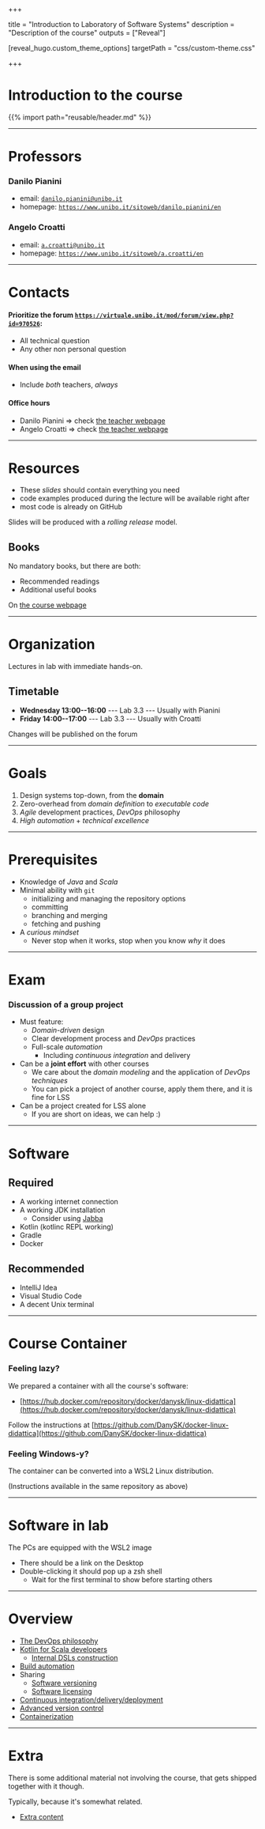  
+++

title = "Introduction to Laboratory of Software Systems"
description = "Description of the course"
outputs = ["Reveal"]

[reveal_hugo.custom_theme_options]
targetPath = "css/custom-theme.css"

+++

# Introduction to the course

{{% import path="reusable/header.md" %}}

---

# Professors

### Danilo Pianini
  * email: [`danilo.pianini@unibo.it`](mailto:danilo.pianini@unibo.it)
  * homepage: [`https://www.unibo.it/sitoweb/danilo.pianini/en`](https://www.unibo.it/sitoweb/danilo.pianini/en)

### Angelo Croatti
  * email: [`a.croatti@unibo.it`](mailto:a.croatti@unibo.it)
  * homepage: [`https://www.unibo.it/sitoweb/a.croatti/en`](https://www.unibo.it/sitoweb/a.croatti/en)

---

# Contacts

#### Prioritize the forum [`https://virtuale.unibo.it/mod/forum/view.php?id=970526`](https://virtuale.unibo.it/mod/forum/view.php?id=970526):
  * All technical question
  * Any other non personal question

<p>

#### When using the email
  * Include *both* teachers, *always*

<p>

#### Office hours
* Danilo Pianini $\Rightarrow$ check [the teacher webpage](https://www.unibo.it/sitoweb/danilo.pianini/en)
* Angelo Croatti $\Rightarrow$ check [the teacher webpage](https://www.unibo.it/sitoweb/a.croatti)

---

# Resources

* These *slides* should contain everything you need
* code examples produced during the lecture will be available right after
* most code is already on GitHub

Slides will be produced with a *rolling release* model.

## Books 

No mandatory books, but there are both:
* Recommended readings
* Additional useful books

On [the course webpage](https://www.unibo.it/it/didattica/insegnamenti/insegnamento/2022/412677)

---

# Organization

Lectures in lab with immediate hands-on.

## Timetable

* **Wednesday 13:00--16:00** --- Lab 3.3 --- Usually with Pianini
* **Friday 14:00--17:00** --- Lab 3.3 --- Usually with Croatti

Changes will be published on the forum

---

# Goals

1. Design systems top-down, from the **domain**
2. Zero-overhead from *domain definition* to *executable code*
3. *Agile* development practices, *DevOps* philosophy
4. *High automation* + *technical excellence*

---

# Prerequisites

* Knowledge of *Java* and *Scala*
* Minimal ability with `git`
  * initializing and managing the repository options
  * committing
  * branching and merging
  * fetching and pushing
* A *curious mindset*
  * Never stop when it works, stop when you know *why* it does

---

# Exam

### **Discussion** of a **group project**
* Must feature:
  * *Domain-driven* design
  * Clear development process and *DevOps* practices
  * Full-scale *automation*
    * Including *continuous integration* and delivery
* Can be a **joint effort** with other courses
  * We care about the *domain modeling* and the application of *DevOps techniques*
  * You can pick a project of another course, apply them there, and it is fine for LSS
* Can be a project created for LSS alone
  * If you are short on ideas, we can help :)

---

# Software

## Required
* A working internet connection
* A working JDK installation
  * Consider using [Jabba](https://github.com/shyiko/jabba)
* Kotlin (kotlinc REPL working)
* Gradle
* Docker

## Recommended
* IntelliJ Idea
* Visual Studio Code
* A decent Unix terminal

---

# Course Container

### Feeling lazy?
We prepared a container with all the course's software:
  * [https://hub.docker.com/repository/docker/danysk/linux-didattica](https://hub.docker.com/repository/docker/danysk/linux-didattica)

Follow the instructions at [https://github.com/DanySK/docker-linux-didattica](https://github.com/DanySK/docker-linux-didattica)

### Feeling Windows-y?

The container can be converted into a WSL2 Linux distribution.

(Instructions available in the same repository as above)

---

# Software in lab

The PCs are equipped with the WSL2 image

* There should be a link on the Desktop
* Double-clicking it should pop up a zsh shell
  * Wait for the first terminal to show before starting others

---

# Overview

* [The DevOps philosophy](01-devops-intro)
* [Kotlin for Scala developers](02-kotlin)
  * [Internal DSLs construction](03-internal-dsls)
* [Build automation](04-build-automation)
* Sharing
  * [Software versioning](05-version-selection)
  * [Software licensing](06-licenses)
* [Continuous integration/delivery/deployment](07-ci)
* [Advanced version control](08-advanced-git)
* [Containerization](09-containerization)


---

# Extra

There is some additional material not involving the course, that gets shipped together with it though.

Typically, because it's somewhat related.

* [Extra content](extra)

